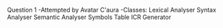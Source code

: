 Question 1
-Attempted by Avatar C'aura
-Classes:
Lexical Analyser
Syntax Analyser
Semantic Analyser
Symbols Table
ICR Generator

